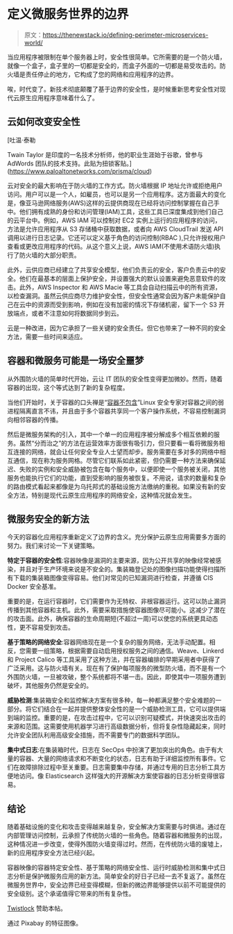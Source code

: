 # 定义微服务世界的边界

> 原文：<https://thenewstack.io/defining-perimeter-microservices-world/>

当应用程序被限制在单个服务器上时，安全性很简单。它所需要的是一个防火墙，就像一个盒子，盒子里的一切都是安全的，而盒子外面的一切都是易受攻击的。防火墙是责任停止的地方，它构成了您的网络和应用程序的边界。

唉，时代变了。新技术彻底颠覆了基于边界的安全性，是时候重新思考安全性对现代云原生应用程序意味着什么了。

## 云如何改变安全性

 [吐温·泰勒

Twain Taylor 是印度的一名技术分析师，他的职业生涯始于谷歌，曾参与 AdWords 团队的技术支持。此贴为扭锁客贴。](https://www.paloaltonetworks.com/prisma/cloud) 

云对安全的最大影响在于防火墙的工作方式。防火墙根据 IP 地址允许或拒绝用户访问。用户可以是一个人，如雇员，也可以是另一个应用程序。这方面最大的变化是，像亚马逊网络服务(AWS)这样的云提供商现在已经将访问控制掌握在自己手中。他们拥有成熟的身份和访问管理(IAM)工具，这些工具已深度集成到他们自己的云平台中。例如，AWS IAM 可以控制对 EC2 实例上运行的应用程序的访问，方法是允许应用程序从 S3 存储桶中获取数据，或者向 AWS CloudTrail 发送 API 调用以进行日志记录。它还可以定义基于角色的访问控制(RBAC ),只允许授权用户查看或更改应用程序的代码。从这个意义上说，AWS IAM(不使用术语防火墙)执行了防火墙的大部分职责。

此外，云供应商已经建立了共享安全模型，他们负责云的安全，客户负责云中的安全。他们在最基本的层面上保护安全，并设置强大的默认设置来避免恶意软件的攻击。此外，AWS Inspector 和 AWS Macie 等工具会自动扫描云中的所有资源，以检查漏洞。虽然云供应商尽力维护安全性，但安全性通常会因为客户未能保护自己在云中的资源而受到影响，例如在没有加密的情况下存储机密，留下一个 S3 开放端点，或者不注意如何将数据同步到云。

云是一种改进，因为它承担了一些关键的安全责任。但它也带来了一种不同的安全方法，需要一些时间来适应。

## 容器和微服务可能是一场安全噩梦

从外围防火墙的简单时代开始，云让 IT 团队的安全性变得更加微妙。然而，随着容器的出现，这个等式达到了新的复杂程度。

当他们开始时，关于容器的口头禅是“[容器不包含](https://opensource.com/business/14/7/docker-security-selinux)”Linux 安全专家对容器之间的弱进程隔离直言不讳，并且由于多个容器共享同一个客户操作系统，不容易控制漏洞向相邻容器的传播。

然后是微服务架构的引入，其中一个单一的应用程序被分解成多个相互依赖的服务。虽然“分而治之”的方法在运营效率方面很有吸引力，但只要看一看将微服务相互连接的网络，就会让任何安全专业人士望而却步。服务需要在多对多的网络中相互通信，现在称为服务网格。尽管它们联系如此紧密，但仍需要一种方法来确保延迟、失败的实例和安全威胁被包含在每个服务中，以便即使一个服务被关闭，其他服务也能执行它们的功能，直到受影响的服务被恢复。不用说，请求的数量和复杂的路由模式看起来都像是为乌托邦式的基础设施方法缴纳的重税。如果没有新的安全方法，特别是现代云原生应用程序的网络安全，这种情况就会发生。

## 微服务安全的新方法

今天的容器化应用程序重新定义了边界的含义。充分保护云原生应用需要多方面的努力。我们来讨论一下关键策略。

**特定于容器的安全性**:容器映像是漏洞的主要来源，因为公开共享的映像经常被感染，并且对于生产环境来说是不安全的。集装箱登记处的图像扫描功能使得扫描所有下载的集装箱图像变得容易。他们对常见的已知漏洞进行检查，并遵循 CIS Docker 安全基准。

重要的是，在运行容器时，它们需要作为无特权、非根容器运行。这可以防止漏洞传播到其他容器和主机。此外，需要采取措施使容器图像尽可能小。这减少了潜在的攻击面。此外，确保容器的生命周期短(不超过一周)可以使您的系统更具动态性，更不容易受到攻击。

**基于策略的网络安全**:容器网络现在是一个复杂的服务网络，无法手动配置。相反，您需要一组策略，根据需要自动启用授权服务之间的通信。Weave、Linkerd 和 Project Calico 等工具采用了这种方法，并在容器编排的早期采用者中获得了广泛采用。这与防火墙有关。现在有了保护每项服务的微型防火墙，而不是有一个外围防火墙，一旦被攻破，整个系统都将不堪一击。因此，即使其中一项服务遭到破坏，其他服务仍然是安全的。

**威胁检测**:集装箱安全和监控解决方案有很多种，每一种都满足整个安全难题的一部分。将它们结合在一起并提供整体安全性的是一个威胁检测工具，它可以提供端到端的监控。重要的是，在攻击过程中，它可以识别可疑模式，并快速突出攻击的来源和范围。这需要使用机器学习进行高级数据分析，但将复杂性隐藏起来，同时允许安全团队利用高级安全措施，而不需要专门的数据科学团队。

**集中式日志**:在集装箱时代，日志在 SecOps 中扮演了更加突出的角色。由于有大量的容器、大量的网络请求和不断变化的状态，日志有助于详细监控所有事件。它们在故障排除过程中至关重要。日志需要集中存储，并通过专用的日志分析工具方便地访问。像 Elasticsearch 这样强大的开源解决方案使容器的日志分析变得很容易。

## 结论

随着基础设施的变化和攻击变得越来越复杂，安全解决方案需要与时俱进。通过在内部管理访问控制，云承担了传统防火墙的一些角色。随着容器和微服务的出现，这种情况进一步改变，使得外围防火墙变得过时。然而，在传统防火墙的废墟上，新的应用程序安全方法已经兴起。

容器映像的容器特定安全性、基于策略的网络安全性、运行时威胁检测和集中式日志分析是保护微服务应用的新方法。简单安全的好日子已经一去不复返了。虽然在微服务世界中，安全边界已经变得模糊，但新的微边界能够提供以前不可能提供的安全级别。这个承诺值得它带来的所有复杂性。

[Twistlock](https://www.paloaltonetworks.com/prisma/cloud) 赞助本帖。

通过 Pixabay 的特征图像。

<svg xmlns:xlink="http://www.w3.org/1999/xlink" viewBox="0 0 68 31" version="1.1"><title>Group</title> <desc>Created with Sketch.</desc></svg>